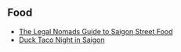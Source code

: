 ## Food

- [The Legal Nomads Guide to Saigon Street Food](http://www.legalnomads.com/2014/06/saigon-street-food.html)
- [Duck Taco Night in Saigon](https://medium.com/gone/duck-taco-night-in-saigon-b85a69785c9c)
